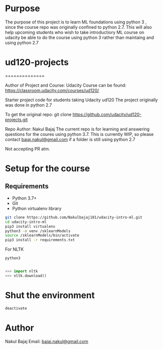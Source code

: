 # Purpose

The purpose of this project is to learn ML foundations using 
python 3 , since the course repo was originally confined to
python 2.7. This will also help upcoming students who wish to take
introductiory ML course on udacity be able to do the course using 
python 3 rather than maintaing and using python 2.7

# ud120-projects
==============

Author of Project and Course: Udacity
Course can be found:
https://classroom.udacity.com/courses/ud120/

Starter project code for students taking Udacity ud120
The project originally was done in python 2.7

To get the original repo:
git clone https://github.com/udacity/ud120-projects.git

Repo Author: Nakul Bajaj
The current repo is for learning and answering questions for the coures
using python 3.7. This is currently WIP, so please contact bajaj.nakul@gmail.com
if a folder is still using python 2.7

Not accepting PR atm.


# Setup for the course

## Requirements
* Python 3.7+
* Git
* Python virtualenv library


```bash
git clone https://github.com/Nakulbajaj101/udacity-intro-ml.git
cd udacity-intro-ml
pip3 install virtualenv 
python3 -m venv /sklearnModels
source /sklearnModels/bin/activate
pip3 install -r requirements.txt
```

For NLTK 
```bash
python3
```
```python 

>>> import nltk
>>> nltk.download()

```
# Shut the environment
```bash
deactivate
```

# Author
Nakul Bajaj
Email: bajaj.nakul@gmail.com
